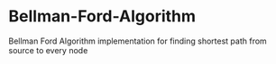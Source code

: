 # Bellman-Ford-Algorithm
Bellman Ford Algorithm implementation for finding shortest path from source to every node
